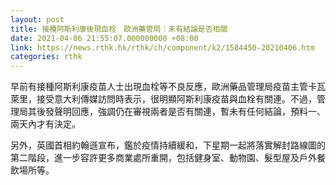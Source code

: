 ```yaml
---
layout: post
title: 接種阿斯利康後現血栓　歐洲藥管局：未有結論是否相關
date: 2021-04-06 21:55:07.000000000 +08:00
link: https://news.rthk.hk/rthk/ch/component/k2/1584450-20210406.htm
categories: rthk
---
```


早前有接種阿斯利康疫苗人士出現血栓等不良反應，歐洲藥品管理局疫苗主管卡瓦萊里，接受意大利傳媒訪問時表示，很明顯阿斯利康疫苗與血栓有關連。不過，管理局其後發聲明回應，強調仍在審視兩者是否有關連，暫未有任何結論，預料一、兩天內才有決定。

另外，英國首相約翰遜宣布，鑑於疫情持續緩和，下星期一起將落實解封路線圖的第二階段，進一步容許更多商業處所重開，包括健身室、動物園、髮型屋及戶外餐飲場所等。
